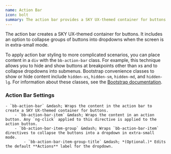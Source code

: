 ```yaml
---
name: Action Bar
icon: bolt
summary: The action bar provides a SKY UX-themed container for buttons that can collapse when the screen is in extra-small mode.
---
```


The action bar creates a SKY UX-themed container for buttons. It includes an option to collapse groups of buttons into dropdowns when the screen is in extra-small mode.

To apply action bar styling to more complicated scenarios, you can place content in a `div` with the `bb-action-bar` class. For example, this technique allows you to hide and show buttons at breakpoints other than xs and to collapse dropdowns into submenus. Bootstrap convenience classes to show or hide content include `hidden-xs`, `hidden-sm`, `hidden-md`, and `hidden-lg`. For information about these classes, see the [Bootstrap documentation](http://getbootstrap.com/css/#responsive-utilities-classes).

### Action Bar Settings ###
    - `bb-action-bar` &mdash; Wraps the content in the action bar to create a SKY UX-themed container for buttons.
        - `bb-action-bar-item` &mdash; Wraps the content in an action button. Any `ng-click` applied to this directive is applied to the action button.
        - `bb-action-bar-item-group` &mdash; Wraps `bb-action-bar-item` directives to collapse the buttons into a dropdown in extra-small mode. 
            - `bb-action-bar-item-group-title` &mdash; *(Optional.)* Edits the default **Actions** label for the dropdown.